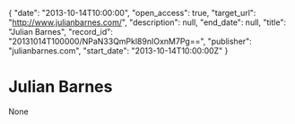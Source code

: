 {
  "date": "2013-10-14T10:00:00", 
  "open_access": true, 
  "target_url": "http://www.julianbarnes.com/", 
  "description": null, 
  "end_date": null, 
  "title": "Julian Barnes", 
  "record_id": "20131014T100000/NPaN33QmPkl89nIOxnM7Pg==", 
  "publisher": "julianbarnes.com", 
  "start_date": "2013-10-14T10:00:00Z"
}

# Julian Barnes

None